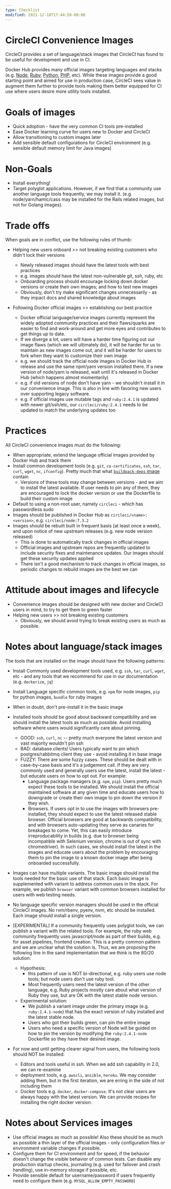 ```yaml
---
type: Checklist
modified: 2021-12-18T17:44:50-08:00
---
```


# CircleCI Convenience Images

CircleCI provides a set of language/stack images that CircleCI has found to be useful for development and use in CI.

Docker Hub provides many official images targeting languages and stacks (e.g. [Node](https://hub.docker.com/r/_/node), [Ruby](https://hub.docker.com/r/_/ruby/), [Python](https://hub.docker.com/r/_/python/), [PHP](https://hub.docker.com/r/_/php), etc).  While these images provide a good starting point and aimed for use in production case, CircleCI sees value in augment them further to provide tools making them better equipped for CI use where users desire more utility tools installed.

# Goals of images

* Quick adoption - have the very common CI tools pre-installed
* Ease Docker learning curve for users new to Docker and CircleCI
* Allow transitioning to custom images later
* Add sensible default configurations for CircleCI environment (e.g. sensible default memory limit for Java images)

# Non-Goals

* Install everything!
* Target polyglot applications.  However, if we find that a community use another language tools frequently, we may install it.  (e.g. node/yarn/hamlc/cass may be installed for the Rails related images, but not for Golang images).

# Trade offs

When goals are in conflict, use the following rules of thumb:

* Helping new users onboard >> not breaking existing customers who didn't lock their versions
  * Newly released images should have the latest tools with best practices
  * e.g. images should have the latest non-vulnerable git, ssh, ruby, etc
  * Onboarding process should encourage locking down docker versions or create their own images; and how to test new images
  * Obviously, don't try make significant changes unnecessarily - as they impact docs and shared knowledge about images

* Following Docker official images >> establishing our best practice
  * Docker official language/service images currently represent the widely adopted community practices and their flaws/quarks are easier to find and work-around and get more eyes and contributes to get things up to date.
  * If we diverge a lot, users will have a harder time figuring out our image flaws (which we will ultimately do), it will be harder for us to maintain as new images come out, and it will be harder for users to fork when they want to customize their own image
  * e.g. we should track the official node images in Docker Hub in release and use the same npm/yarn version installed there.  If a new version of node/yarn is released, wait until it's released in Docker Hub (which happens almost momentarily)
  * e.g. if old versions of node don't have yarn - we shouldn't install it in our convenience image.  This is also in line with favoring new users over supporting legacy software.
  * e.g. if official images use mutable tags and `ruby:2.4.1` is updated with newer git/ssh/etc, our `circleci/ruby:2.4.1` needs to be updated to match the underlying updates too

# Practices

All CircleCI convenience images must do the following:

* When appropriate, extend the language official images provided by Docker Hub and track them
* Install common development tools (e.g. `git`, `ca-certificates`, `ssh`, `tar`, `curl`, `wget`, `nc`, `ifconfig`).  Pretty much that what [`buildpack-deps` image](https://hub.docker.com/_/buildpack-deps/) contain
  * Versions of these tools may change between versions - and we aim to install the latest available.  If user needs to pin any of them, they are encouraged to lock the docker version or use the Dockerfile to build their custom image
* Default to using a non-root user, namely `circleci` - which has passwordless sudo
* Images should be published in Docker Hub as `circleci/<name>:<version>`, e.g. `circleci/node:7.3.2`
* Images should be rebuilt built in frequent basis (at least once a week), and upon notice of new upstream releases (e.g. new node version released)
  * This is done to automatically track changes in official images
  * Official images and upstream repos are frequently updated to include security fixes and maintenance updates.  Our images should get these security updates applied
  * There isn't a good mechanism to track changes in official images, so periodic changes to rebuild images are the best we can

# Attitude about images and lifecycle

* Convenience images should be designed with new docker and CircleCI users in mind, to try to get them to green faster
* Helping new users >> not breaking existing customers
  * Obviously, we should avoid trying to break existing users as much as possible.


# Notes about language/stack images

The tools that are installed on the image should have the following patterns:

* Install Commonly used development tools used, e.g. `ssh`, `tar`, `curl`, `wget`, etc - and any tools that we recommend for use in our documentation (e.g. `dockerize`, `jq`)
* Install Language specific common tools, e.g. `npm` for node images, `pip` for python images, `bundle` for ruby images
* When in doubt, don't pre-install it in the basic image
* Installed tools should be good about backward compatibility and we should install the latest tools as much as possible.  Avoid installing software where users would significantly care about pinning.
  * GOOD: `ssh`, `curl`, `nc` -- pretty much everyone the latest version and vast majority wouldn't pin ssh
  * BAD: database clients!  Users typically want to pin which postgres/rabbitmq client they use - avoid installing it in base image
  * FUZZY: There are some fuzzy cases.  These should be dealt with in case-by-case basis and it's a judgement call.  If they are very commonly used and generally users use the latest, install the latest - but educate users on how to opt out.  For example:
    * Language package managers (e.g. `npm`, `pip`).  Users pretty much expect these tools to be installed.  We should install the official maintained software at any given time and educate users how to downgrade or create their own image to pin down the version if they wish.
    * Browsers.  If users opt in to use the images with browsers pre-installed, they should expect to use the latest released stable browser.  Official browsers are good at backwards compatibility, and with browsers auto-updating they serve as canaries for breakages to come.  Yet, this can easily introduce irreproducability in builds (e.g. due to browser being incompatible with Selenium version, chrome is out of sync with chromedriver).  In such cases, we should install the latest in the images and educate users about the problem by encouraging them to pin the image to a known docker image after being onboarded successfully.

* Images can have multiple variants.  The basic image should install the tools needed for the basic use of that stack.  Each basic image is supplemented with variant to address common uses in the stack.  For example, we publish `browser` variant with common browsers installed for users with web testing needs.

* No language specific version managers should be used in the official CircleCI images.  No rvm/rbenv, pyenv, nvm, etc should be installed.  Each image should install a single version.

* [EXPERIMENTAL] If a community frequently uses polyglot tools, we can publish a variant with the related tools.  For example, the ruby web community frequently uses javascript/node as part of their builds, e.g. for asset pipelines, frontend creation.  This is a pretty common pattern and we are unclear what the solution is.  Thus, we are proposing the following line in the sand implementation that we think is the 80/20 solution:
  * Hypothesis:
    * this pattern of use is NOT bi-directional, e.g. ruby users use node tools; but node users don't use ruby tool.
    * Most frequently users need the latest version of the other language, e.g. Ruby projects mostly care about what version of Ruby they use, but are OK with the latest stable node version.
  * Experimental solution:
    * We publish a variant image under the primary image (e.g. `ruby:2.4.1-node`) that has the exact version of ruby installed and the latest stable node.
    * Users who got their builds green, can pin the entire image
    * Users who need a specific version of Node will be guided on how to pin the version by modifying the `ruby:2.4.1-node` Dockerfile so they have their desired image.


* For now and until getting clearer signal from users, the following tools should NOT be installed:
  * Editors and tools useful in ssh.  When we add ssh capability in 2.0, we can re-examine
  * deployment tools, e.g. `awscli`, `ansible`, `heroku`.  We may consider adding them, but in the first iteration, we are erring in the side of not including them
  * Docker tools e.g. `docker`, `docker-compose`.  It's not clear users are always happy with the latest version.  We can provide recipes for installing the right docker version.


# Notes about Services images

* Use official images as much as possible!  Also these should be as much as possible a thin layer of the official images - only configuration files or environment variable changes if possible.
* Configure them for CI environment and for speed, if the behavior doesn't change the visible behavior of common tests.  Can disable any production startup checks, journaling (e.g. used for failover and crash handling), use in-memory storage if possible, etc.
* Provide sensible default for username/password if users frequently need to configure them (e.g. `MYSQL_ALLOW_EMPTY_PASSWORD`)
